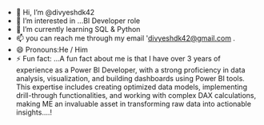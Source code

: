 - 👋 Hi, I’m @divyeshdk42
- 👀 I’m interested in ...BI Developer role
- 🌱 I’m currently learning  SQL & Python
- 📫 you can reach me through my email 'divyeshdk42@gmail.com .
- 😄 Pronouns:He / Him
- ⚡ Fun fact: ...A fun fact about me is that I have over 3 years of experience as a Power BI Developer, with a strong proficiency in data analysis, visualization, 
and building dashboards using Power BI tools. This expertise includes creating optimized data models, implementing drill-through functionalities, 
and working with complex DAX calculations, making ME an invaluable asset in transforming raw data into actionable insights....!

